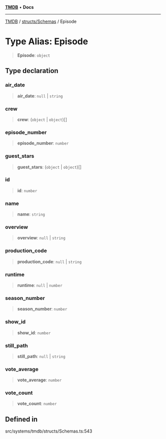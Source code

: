 [**TMDB**](../../../README.md) • **Docs**

***

[TMDB](../../../README.md) / [structs/Schemas](../README.md) / Episode

# Type Alias: Episode

> **Episode**: `object`

## Type declaration

### air\_date

> **air\_date**: `null` \| `string`

### crew

> **crew**: (`object` \| `object`)[]

### episode\_number

> **episode\_number**: `number`

### guest\_stars

> **guest\_stars**: (`object` \| `object`)[]

### id

> **id**: `number`

### name

> **name**: `string`

### overview

> **overview**: `null` \| `string`

### production\_code

> **production\_code**: `null` \| `string`

### runtime

> **runtime**: `null` \| `number`

### season\_number

> **season\_number**: `number`

### show\_id

> **show\_id**: `number`

### still\_path

> **still\_path**: `null` \| `string`

### vote\_average

> **vote\_average**: `number`

### vote\_count

> **vote\_count**: `number`

## Defined in

src/systems/tmdb/structs/Schemas.ts:543
